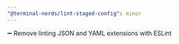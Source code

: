 ```yaml
---
"@terminal-nerds/lint-staged-config": minor
---
```


➖ Remove linting JSON and YAML extensions with ESLint
